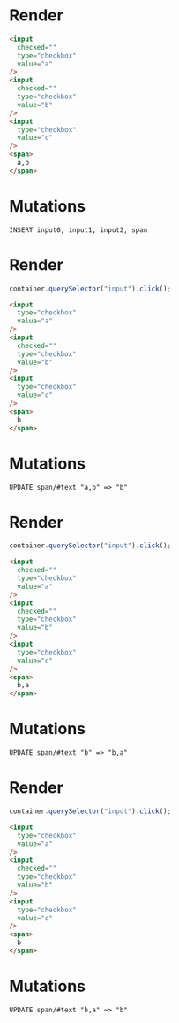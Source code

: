 # Render
```html
<input
  checked=""
  type="checkbox"
  value="a"
/>
<input
  checked=""
  type="checkbox"
  value="b"
/>
<input
  type="checkbox"
  value="c"
/>
<span>
  a,b
</span>
```

# Mutations
```
INSERT input0, input1, input2, span
```

# Render
```js
container.querySelector("input").click();
```
```html
<input
  type="checkbox"
  value="a"
/>
<input
  checked=""
  type="checkbox"
  value="b"
/>
<input
  type="checkbox"
  value="c"
/>
<span>
  b
</span>
```

# Mutations
```
UPDATE span/#text "a,b" => "b"
```

# Render
```js
container.querySelector("input").click();
```
```html
<input
  checked=""
  type="checkbox"
  value="a"
/>
<input
  checked=""
  type="checkbox"
  value="b"
/>
<input
  type="checkbox"
  value="c"
/>
<span>
  b,a
</span>
```

# Mutations
```
UPDATE span/#text "b" => "b,a"
```

# Render
```js
container.querySelector("input").click();
```
```html
<input
  type="checkbox"
  value="a"
/>
<input
  checked=""
  type="checkbox"
  value="b"
/>
<input
  type="checkbox"
  value="c"
/>
<span>
  b
</span>
```

# Mutations
```
UPDATE span/#text "b,a" => "b"
```